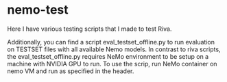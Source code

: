 # nemo-test
Here I have various testing scripts that I made to test Riva.

Additionally, you can find a script eval_testset_offline.py to run evaluation on TESTSET files with all available Nemo models. 
In contrast to riva scripts, the eval_testset_offline.py requires NeMo environment to be setup on a machine with NVIDIA GPU to run.
To use the scrip, run NeMo container on nemo VM and run as specified in the header. 
